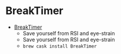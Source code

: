 # BreakTimer
- [BreakTimer](https://breaktimer.app/)
  -  Save yourself from RSI and eye-strain
  - Save yourself from RSI and eye-strain
  - `brew cask install BreakTimer`
